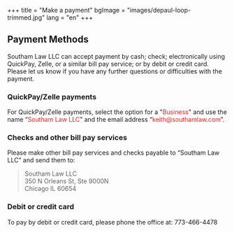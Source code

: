 +++
title = "Make a payment"
bgImage = "images/depaul-loop-trimmed.jpg"
lang = "en"
+++

## Payment Methods

Southam Law LLC can accept payment by cash; check; electronically using QuickPay, Zelle, or a similar bill pay service; or by debit or credit card. Please let us know if you have any further questions or difficulties with the payment.

### QuickPay/Zelle payments
 For QuickPay/Zelle payments, select the option for a "<font color="#E52426">Business</font>" and use the name “<font color="#E52426">Southam Law LLC</font>” and the email address “<font color="#E52426">keith\@southamlaw.com</font>”.

 ### Checks and other bill pay services
 Please make other bill pay services and checks payable to “Southam Law LLC” and send them to:  
 > Southam Law LLC   
 > 350 N Orleans St, Ste 9000N  
 > Chicago IL 60654  

 ### Debit or credit card 
 To pay by debit or credit card, please phone the office at: 773-466-4478
